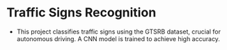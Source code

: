 # Traffic Signs Recognition
* This project classifies traffic signs using the GTSRB dataset, crucial for autonomous driving. A CNN model is trained to achieve high accuracy.
